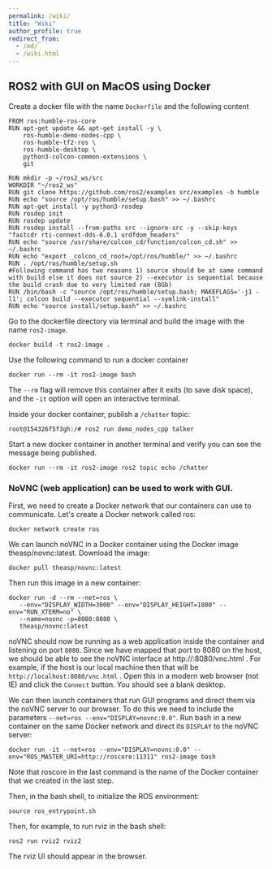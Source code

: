 ```yaml
---
permalink: /wiki/
title: "Wiki"
author_profile: true
redirect_from: 
  - /md/
  - /wiki.html
---
```


## ROS2 with GUI on MacOS using Docker

Create a docker file with the name `Dockerfile` and the following content
```
FROM ros:humble-ros-core
RUN apt-get update && apt-get install -y \
    ros-humble-demo-nodes-cpp \
    ros-humble-tf2-ros \
    ros-humble-desktop \
    python3-colcon-common-extensions \
    git

RUN mkdir -p ~/ros2_ws/src
WORKDIR "~/ros2_ws"
RUN git clone https://github.com/ros2/examples src/examples -b humble
RUN echo "source /opt/ros/humble/setup.bash" >> ~/.bashrc
RUN apt-get install -y python3-rosdep
RUN rosdep init
RUN rosdep update
RUN rosdep install --from-paths src --ignore-src -y --skip-keys "fastcdr rti-connext-dds-6.0.1 urdfdom_headers"
RUN echo "source /usr/share/colcon_cd/function/colcon_cd.sh" >> ~/.bashrc
RUN echo "export _colcon_cd_root=/opt/ros/humble/" >> ~/.bashrc
RUN . /opt/ros/humble/setup.sh
#Following command has two reasons 1) source should be at same command with build else it does not source 2) --executor is sequential because the build crash due to very limited ram (8Gb)
RUN /bin/bash -c "source /opt/ros/humble/setup.bash; MAKEFLAGS='-j1 -l1'; colcon build --executor sequential --symlink-install"
RUN echo "source install/setup.bash" >> ~/.bashrc
```

Go to the dockerfile directory via terminal and build the image with the name `ros2-image`.
```
docker build -t ros2-image .
```

Use the following command to run a docker container
```
docker run --rm -it ros2-image bash
```
The `--rm` flag will remove this container after it exits (to save disk space), and the `-it` option will open an interactive terminal.

Inside your docker container, publish a `/chatter` topic:
```
root@154326f5f3gh:/# ros2 run demo_nodes_cpp talker
```

Start a new docker container in another terminal and verify you can see the message being published.
```
docker run --rm -it ros2-image ros2 topic echo /chatter
```

### NoVNC (web application) can be used to work with GUI.

First, we need to create a Docker network that our containers can use to communicate. Let's create a Docker network called ros:
```
docker network create ros
```

We can launch noVNC in a Docker container using the Docker image theasp/novnc:latest. Download the image:
```
docker pull theasp/novnc:latest
```

Then run this image in a new container:
```
docker run -d --rm --net=ros \
   --env="DISPLAY_WIDTH=3000" --env="DISPLAY_HEIGHT=1800" --env="RUN_XTERM=no" \
   --name=novnc -p=8080:8080 \
   theasp/novnc:latest
```

noVNC should now be running as a web application inside the container and listening on port `8080`. Since we have mapped that port to 8080 on the host, we should be able to see the noVNC interface at http://<host name>:8080/vnc.html . For example, if the host is our local machine then that will be `http://localhost:8080/vnc.html` . Open this in a modern web browser (not IE) and click the `Connect` button. You should see a blank desktop.

We can then launch containers that run GUI programs and direct them via the noVNC server to our browser. To do this we need to include the parameters `--net=ros --env="DISPLAY=novnc:0.0"`. Run bash in a new container on the same Docker network and direct its `DISPLAY` to the noVNC server:
```
docker run -it --net=ros --env="DISPLAY=novnc:0.0" --env="ROS_MASTER_URI=http://roscore:11311" ros2-image bash
```

Note that roscore in the last command is the name of the Docker container that we created in the last step.

Then, in the bash shell, to initialize the ROS environment:
```
source ros_entrypoint.sh 
```

Then, for example, to run rviz in the bash shell:
```
ros2 run rviz2 rviz2
```

The rviz UI should appear in the browser.
